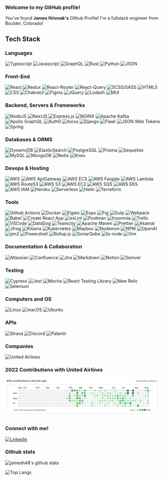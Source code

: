 ### Welcome to my GitHub profile!

<p>
  You've found <strong>James Hrivnak's</strong> Github Profile! I'm a fullstack engineer from Boulder, Colorado!
</p>

## Tech Stack


### Languages

<p>
  <img alt="Typescript" src="https://img.shields.io/badge/typescript-%23007ACC.svg?style=for-the-badge&logo=typescript&logoColor=white"/> 
  
  <img alt="Javascript" src="https://img.shields.io/badge/JavaScript-F7DF1E?logo=JavaScript&logoColor=black&style=for-the-badge" />
  
  <img alt="GraphQL" src="https://img.shields.io/badge/-GraphQL-E10098?style=for-the-badge&logo=graphql&logoColor=white" />
  
  <img alt="Rust" src="https://img.shields.io/badge/rust-%23000000.svg?style=for-the-badge&logo=rust&logoColor=white"/>
  
  <img alt="Python" src="https://img.shields.io/badge/python-3670A0?style=for-the-badge&logo=python&logoColor=ffdd54" />

  <img alt="JSON" src="https://img.shields.io/badge/JSON-000?logo=json&logoColor=fff&style=for-the-badge" />
</p>

### Front-End

<p>
  <img alt="React" src="https://img.shields.io/badge/React-61DAFB?logo=react&logoColor=black&style=for-the-badge" />

  <img alt="Redux" src="https://img.shields.io/badge/redux-%23593d88.svg?style=for-the-badge&logo=redux&logoColor=white"/>

  <img alt="React-Router" src="https://img.shields.io/badge/React_Router-CA4245?style=for-the-badge&logo=react-router&logoColor=white" />

  <img alt="React-Query" src="https://img.shields.io/badge/-React%20Query-FF4154?style=for-the-badge&logo=react%20query&logoColor=white"/>
  
  <img alt="SCSS/SASS" src="https://img.shields.io/badge/SASS-hotpink.svg?style=for-the-badge&logo=SASS&logoColor=white"/>
  
  <img alt="HTML5" src="https://img.shields.io/badge/html5-%23E34F26.svg?style=for-the-badge&logo=html5&logoColor=white" />

  <img alt="CSS" src="https://img.shields.io/badge/CSS-1572B6?logo=css3&logoColor=white&style=for-the-badge" />

  <img alt="ChakraUI" src="https://img.shields.io/badge/Chakra%20UI-319795?logo=chakraui&logoColor=fff&style=for-the-badge" />

  <img alt="Figma" src="https://img.shields.io/badge/Figma-F24E1E?logo=figma&logoColor=fff&style=for-the-badge" />

  <img alt="JQuery" src="https://img.shields.io/badge/jQuery-0769AD?logo=jquery&logoColor=fff&style=for-the-badge" />

  <img alt="Lodash" src="https://img.shields.io/badge/Lodash-3492FF?logo=lodash&logoColor=fff&style=for-the-badge" />

  <img alt="MUI" src="https://img.shields.io/badge/MUI-007FFF?logo=mui&logoColor=fff&style=for-the-badge" />
</p>

### Backend, Servers & Frameworks

<p>
  <img alt="NodeJS" src="https://img.shields.io/badge/NodeJS-088A51?logo=Node.js&logoColor=white&style=for-the-badge" />

  <img alt="NextJS" src="https://img.shields.io/badge/Next-black?style=for-the-badge&logo=next.js&logoColor=white" />
  
  <img alt="Express.js" src="https://img.shields.io/badge/express.js-%23404d59.svg?style=for-the-badge&logo=express&logoColor=%2361DAFB"/>
  
  <img alt="NGINX" src="https://img.shields.io/badge/nginx-%23009639.svg?style=for-the-badge&logo=nginx&logoColor=white" />

  <img alt="Apache Kafka" src="https://img.shields.io/badge/Apache%20Kafka-231F20?logo=apachekafka&logoColor=fff&style=for-the-badge" />

  <img alt="Apollo GraphQL" src="https://img.shields.io/badge/Apollo%20GraphQL-311C87?logo=apollographql&logoColor=fff&style=for-the-badge" />

  <img alt="Auth0" src="https://img.shields.io/badge/Auth0-EB5424?logo=auth0&logoColor=fff&style=for-the-badge"/>

  <img alt="Axios" src="https://img.shields.io/badge/Axios-5A29E4?logo=axios&logoColor=fff&style=for-the-badge"/>

  <img alt="Django" src="https://img.shields.io/badge/Django-092E20?logo=django&logoColor=fff&style=for-the-badge" />

  <img alt="Flask" src="https://img.shields.io/badge/Flask-000?logo=flask&logoColor=fff&style=for-the-badge" />

  <img alt="JSON Web Tokens" src="https://img.shields.io/badge/JSON%20Web%20Tokens-000?logo=jsonwebtokens&logoColor=fff&style=for-the-badge" />

  <img alt="Spring" src="https://img.shields.io/badge/Spring-6DB33F?logo=spring&logoColor=fff&style=for-the-badge" />
</p>


### Databases & ORMS

<p>
  <img alt="DynamoDB" src="https://img.shields.io/badge/Amazon%20DynamoDB-4053D6?style=for-the-badge&logo=Amazon%20DynamoDB&logoColor=white" />

  <img alt="ElasticSearch" src="https://img.shields.io/badge/Elasticsearch-005571?logo=elasticsearch&logoColor=fff&style=for-the-badge" />
  
  <img alt="PostgreSQL" src="https://img.shields.io/badge/PostgreSQL-336791?logo=postgresql&logoColor=white&style=for-the-badge" />

  <img alt="Prisma" src="https://img.shields.io/badge/Prisma-3982CE?style=for-the-badge&logo=Prisma&logoColor=white" />
  
  <img alt="Sequelize" src="https://img.shields.io/badge/Sequelize-52B0E7?style=for-the-badge&logo=Sequelize&logoColor=white"/>
  
  <img alt="MySQL" src="https://img.shields.io/badge/mysql-%2300f.svg?style=for-the-badge&logo=mysql&logoColor=white"/>
  
  <img alt="MongoDB" src="https://img.shields.io/badge/MongoDB-47A248?logo=mongodb&logoColor=white&style=for-the-badge" />
  
  <img alt="Redis" src="https://img.shields.io/badge/redis-%23DD0031.svg?style=for-the-badge&logo=redis&logoColor=white" />

  <img alt="Knex" src="https://img.shields.io/badge/Knex.js-D26B38?logo=knexdotjs&logoColor=fff&style=for-the-badge" />
</p>

### Devops & Hosting
<p>
  <img alt="AWS" src="https://img.shields.io/badge/AWS-%23FF9900.svg?style=for-the-badge&logo=amazon-aws&logoColor=white"/>

  <img alt="AWS ApiGateway" src="https://img.shields.io/badge/Amazon%20API%20Gateway-FF4F8B?logo=amazonapigateway&logoColor=fff&style=for-the-badge" />
  
  <img alt="AWS ECS" src="https://img.shields.io/badge/Amazon%20ECS-F90?logo=amazonecs&logoColor=fff&style=for-the-badge"/>

  <img alt="AWS Fargate" src="https://img.shields.io/badge/AWS%20Fargate-F90?logo=awsfargate&logoColor=fff&style=for-the-badge" />

  <img alt="AWS Lambda" src="https://img.shields.io/badge/AWS%20Lambda-F90?logo=awslambda&logoColor=fff&style=for-the-badge" />

  <img alt="AWS Route53" src="https://img.shields.io/badge/Amazon%20Route%2053-8C4FFF?logo=amazonroute53&logoColor=fff&style=for-the-badge" />
  
  <img alt="AWS S3" src="https://img.shields.io/badge/Amazon%20S3-569A31?logo=amazons3&logoColor=fff&style=for-the-badge"/>

  <img alt="AWS EC2" src="https://img.shields.io/badge/Amazon%20EC2-F90?logo=amazonec2&logoColor=fff&style=for-the-badge"/>

  <img alt="AWS SQS" src="https://img.shields.io/badge/Amazon%20SQS-FF4F8B?logo=amazonsqs&logoColor=fff&style=for-the-badge" />
  
  <img alt="AWS EKS" src="https://img.shields.io/badge/Amazon%20EKS-F90?logo=amazoneks&logoColor=fff&style=for-the-badge" />

  <img alt="AWS IAM" src="https://img.shields.io/badge/Amazon%20Identity%20Access%20Management-DD344C?logo=amazoniam&logoColor=fff&style=for-the-badge" />

  <img alt="Heroku" src="https://img.shields.io/badge/Heroku-430098?logo=heroku&logoColor=fff&style=for-the-badge" />

  <img alt="Serverless" src="https://img.shields.io/badge/Serverless-FD5750?logo=serverless&logoColor=fff&style=for-the-badge" />

  <img alt="Helm" src="https://img.shields.io/badge/Helm-0F1689?logo=helm&logoColor=fff&style=for-the-badge" />

  <img alt="Terraform" src="https://img.shields.io/badge/Terraform-844FBA?logo=terraform&logoColor=fff&style=for-the-badge" />
</p>


### Tools
<p>  
  <img alt="Github Actions" src="https://img.shields.io/badge/GitHub%20Actions-2088FF?logo=githubactions&logoColor=fff&style=for-the-badge" />

  <img alt="Docker" src="https://img.shields.io/badge/docker-%230db7ed.svg?style=for-the-badge&logo=docker&logoColor=white"/>

  <img alt="Elgato" src="https://img.shields.io/badge/Elgato-101010?logo=elgato&logoColor=fff&style=for-the-badge" />

  <img alt="Expo" src="https://img.shields.io/badge/Expo-000020?logo=expo&logoColor=fff&style=for-the-badge" />

  <img alt="Fig" src="https://img.shields.io/badge/Fig-000?logo=fig&logoColor=fff&style=for-the-badge" />
  
  <img alt="Gulp" src="https://img.shields.io/badge/GULP-%23CF4647.svg?style=for-the-badge&logo=gulp&logoColor=white"/>
  
  <img alt="Webpack" src="https://img.shields.io/badge/webpack-%238DD6F9.svg?style=for-the-badge&logo=webpack&logoColor=black"/>
  
  <img alt="Babel" src="https://img.shields.io/badge/Babel-F9DC3e?style=for-the-badge&logo=babel&logoColor=black"/>

  <img alt="Create React App" src="https://img.shields.io/badge/Create%20React%20App-09D3AC?logo=createreactapp&logoColor=fff&style=for-the-badge"/>
  
  <img alt="esLint" src="https://img.shields.io/badge/ESLint-4B3263?style=for-the-badge&logo=eslint&logoColor=white"/>
  
  <img alt="Postman" src="https://img.shields.io/badge/Postman-FF6C37?style=for-the-badge&logo=postman&logoColor=white"/>

  <img alt="Insomnia" src="https://img.shields.io/badge/Insomnia-4000BF?logo=insomnia&logoColor=fff&style=for-the-badge" />
  
  <img alt="Trello" src="https://img.shields.io/badge/Trello-%23026AA7.svg?style=for-the-badge&logo=Trello&logoColor=white"/>
  
  <img alt="VSCode" src="https://img.shields.io/badge/Visual%20Studio%20Code-0078d7.svg?style=for-the-badge&logo=visual-studio-code&logoColor=white"/>
  
  <img alt="DataDog" src="https://img.shields.io/badge/datadog-%23632CA6.svg?style=for-the-badge&logo=datadog&logoColor=white"/>

  <img alt="Teamcity" src="https://img.shields.io/badge/TeamCity-000?logo=teamcity&logoColor=fff&style=for-the-badge" />

  <img alt="Apache Maven" src="https://img.shields.io/badge/Apache%20Maven-C71A36?logo=apachemaven&logoColor=fff&style=for-the-badge" />

  <img alt="Prettier" src="https://img.shields.io/badge/Prettier-F7B93E?logo=prettier&logoColor=fff&style=for-the-badge" />

  <img alt="Akamai" src="https://img.shields.io/badge/Akamai-0096D6?logo=akamai&logoColor=fff&style=for-the-badge" />

  <img alt="Jfrog" src="https://img.shields.io/badge/JFrog-40BE46?logo=jfrog&logoColor=fff&style=for-the-badge" />

  <img alt="Kibana" src="https://img.shields.io/badge/Kibana-005571?logo=kibana&logoColor=fff&style=for-the-badge" />

  <img alt="Kubernetes" src="https://img.shields.io/badge/Kubernetes-326CE5?logo=kubernetes&logoColor=fff&style=for-the-badge" />

  <img alt="Mapbox" src="https://img.shields.io/badge/Mapbox-000?logo=mapbox&logoColor=fff&style=for-the-badge"/>

  <img alt="Nodemon" src="https://img.shields.io/badge/Nodemon-76D04B?logo=nodemon&logoColor=fff&style=for-the-badge" />

  <img alt="NPM" src="https://img.shields.io/badge/npm-CB3837?logo=npm&logoColor=fff&style=for-the-badge" />

  <img alt="OpenAI" src="https://img.shields.io/badge/OpenAI-412991?logo=openai&logoColor=fff&style=for-the-badge" />

  <img alt="pm2" src="https://img.shields.io/badge/PM2-2B037A?logo=pm2&logoColor=fff&style=for-the-badge" />

  <img alt="Powershell" src="https://img.shields.io/badge/PowerShell-5391FE?logo=powershell&logoColor=fff&style=for-the-badge" />

  <img alt="Rollup.js" src="https://img.shields.io/badge/rollup.js-EC4A3F?logo=rollupdotjs&logoColor=fff&style=for-the-badge" />

  <img alt="SonarQube" src="https://img.shields.io/badge/SonarQube-4E9BCD?logo=sonarqube&logoColor=fff&style=for-the-badge" />

  <img alt="ts-node" src="https://img.shields.io/badge/ts--node-3178C6?logo=tsnode&logoColor=fff&style=for-the-badge" />

  <img alt="Vim" src="https://img.shields.io/badge/Vim-019733?logo=vim&logoColor=fff&style=for-the-badge" />
  
</p>

### Documentation & Collaboration

<p>
  <img alt="Atlassian" src="https://img.shields.io/badge/Atlassian-0052CC?logo=atlassian&logoColor=fff&style=for-the-badge" />

  <img alt="Confluence" src="https://img.shields.io/badge/Confluence-172B4D?logo=confluence&logoColor=fff&style=for-the-badge" />

  <img alt="Jira" src="https://img.shields.io/badge/Jira-0052CC?logo=jira&logoColor=fff&style=for-the-badge" />

  <img alt="Markdown" src="https://img.shields.io/badge/Markdown-000?logo=markdown&logoColor=fff&style=for-the-badge" />

  <img alt="Notion" src="https://img.shields.io/badge/Notion-000?logo=notion&logoColor=fff&style=for-the-badge" />

  <img alt="Semver" src="https://img.shields.io/badge/SemVer-3F4551?logo=semver&logoColor=fff&style=for-the-badge" />
</p>

### Testing
<p>
  <img alt="Cypress" src="https://img.shields.io/badge/Cypress-69D3A7?logo=cypress&logoColor=fff&style=for-the-badge" />
  
  <img alt="Jest" src="https://img.shields.io/badge/-jest-%23C21325?style=for-the-badge&logo=jest&logoColor=white"/>
    
  <img alt="Mocha" src="https://img.shields.io/badge/-mocha-%238D6748?style=for-the-badge&logo=mocha&logoColor=white"/>
  
  <img alt="React Testing Library" src="https://img.shields.io/badge/-TestingLibrary-%23E33332?style=for-the-badge&logo=testing-library&logoColor=white"/>

  <img alt="New Relic" src="https://img.shields.io/badge/New%20Relic-1CE783?logo=newrelic&logoColor=000&style=for-the-badge" />

  <img alt="Selenium" src="https://img.shields.io/badge/Selenium-43B02A?logo=selenium&logoColor=fff&style=for-the-badge" />
</p>

### Computers and OS
<p>
  <img alt="Linux" src="https://img.shields.io/badge/Linux-FCC624?logo=linux&logoColor=000&style=for-the-badge" />

  <img alt="macOS" src="https://img.shields.io/badge/macOS-000?logo=macos&logoColor=fff&style=for-the-badge" />

  <img alt="Ubuntu" src="https://img.shields.io/badge/Ubuntu-E95420?logo=ubuntu&logoColor=fff&style=for-the-badge" />
</p>

### APIs
<p>
  <img alt="Strava" src="https://img.shields.io/badge/Strava-FC4C02?logo=strava&logoColor=fff&style=for-the-badge" />

  <img alt="Discord" src="https://img.shields.io/badge/Discord-5865F2?logo=discord&logoColor=fff&style=for-the-badge"/>

  <img alt="Palantir" src="https://img.shields.io/badge/Palantir-101113?logo=palantir&logoColor=fff&style=for-the-badge" />
</p>

### Companies
<p>
  <img alt="United Airlines" src="https://img.shields.io/badge/United%20Airlines-024?logo=unitedairlines&logoColor=fff&style=for-the-badge" />
</p>

### 2022 Contributions with United Airlines
![2022 Contributions](2022contributionsunitedairlines.png)

### Connect with me!

<p>
  <a target="_blank" href="https://www.linkedin.com/in/james-hrivnak/">
    <img alt="Linkedin" src="https://img.shields.io/badge/linkedin-0077B5?logo=linkedin&logoColor=white&style=for-the-badge" />
  </a>
</p>

### Github stats

![jamesh48's github stats](https://github-readme-stats.vercel.app/api?username=jamesh48&count_private=true&show_icons=true&theme=tokyonight&hide=stars)

![Top Langs](https://github-readme-stats.vercel.app/api/top-langs/?username=jamesh48&theme=tokyonight&layout=compact)
